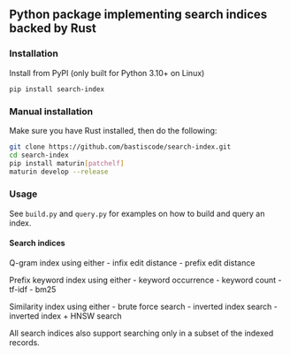 ## Python package implementing search indices backed by Rust

### Installation

Install from PyPI (only built for Python 3.10+ on Linux)

```
pip install search-index
```

### Manual installation

Make sure you have Rust installed, then do the following:

```bash
git clone https://github.com/bastiscode/search-index.git
cd search-index
pip install maturin[patchelf]
maturin develop --release
```

### Usage

See `build.py` and `query.py` for examples on how to build and query an index.

#### Search indices

Q-gram index using either
    - infix edit distance
    - prefix edit distance

Prefix keyword index using either
    - keyword occurrence
    - keyword count
    - tf-idf
    - bm25

Similarity index using either
    - brute force search
    - inverted index search
    - inverted index + HNSW search

All search indices also support searching only in a subset of the indexed records.

